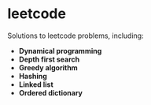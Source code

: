 # leetcode
Solutions to leetcode problems, including:

* **Dynamical programming**
* **Depth first search**
* **Greedy algorithm**
* **Hashing**
* **Linked list**
* **Ordered dictionary**
